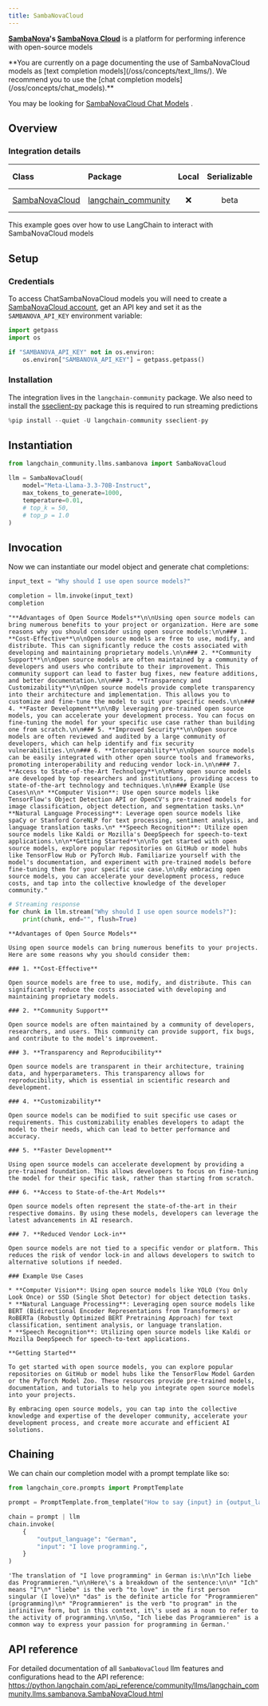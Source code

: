 ```yaml
---
title: SambaNovaCloud
---
```


**[SambaNova](https://sambanova.ai/)'s [SambaNova Cloud](https://cloud.sambanova.ai/)** is a platform for performing inference with open-source models

<Warning>
**You are currently on a page documenting the use of SambaNovaCloud models as [text completion models](/oss/concepts/text_llms/). We recommend you to use the [chat completion models](/oss/concepts/chat_models).**


You may be looking for [SambaNovaCloud Chat Models](/oss/integrations/chat/sambanova/) .
</Warning>

## Overview
### Integration details

| Class | Package | Local | Serializable | JS support | Package downloads | Package latest |
| :--- | :--- | :---: | :---: |  :---: | :---: | :---: |
| [SambaNovaCloud](https://python.langchain.com/api_reference/community/llms/langchain_community.llms.sambanova.SambaNovaCloud.html) | [langchain_community](https://python.langchain.com/api_reference/community/index.html) | ❌ | beta | ❌ | ![PyPI - Downloads](https://img.shields.io/pypi/dm/langchain_community?style=flat-square&label=%20) | ![PyPI - Version](https://img.shields.io/pypi/v/langchain_community?style=flat-square&label=%20) |

This example goes over how to use LangChain to interact with SambaNovaCloud models

## Setup

### Credentials
To access ChatSambaNovaCloud models you will need to create a [SambaNovaCloud account](https://cloud.sambanova.ai/), get an API key and set it as the `SAMBANOVA_API_KEY` environment variable:


```python
import getpass
import os

if "SAMBANOVA_API_KEY" not in os.environ:
    os.environ["SAMBANOVA_API_KEY"] = getpass.getpass()
```

### Installation

The integration lives in the `langchain-community` package. We also need  to install the [sseclient-py](https://pypi.org/project/sseclient-py/) package this is required to run streaming predictions 


```python
%pip install --quiet -U langchain-community sseclient-py
```

## Instantiation


```python
from langchain_community.llms.sambanova import SambaNovaCloud

llm = SambaNovaCloud(
    model="Meta-Llama-3.3-70B-Instruct",
    max_tokens_to_generate=1000,
    temperature=0.01,
    # top_k = 50,
    # top_p = 1.0
)
```

## Invocation
Now we can instantiate our model object and generate chat completions:


```python
input_text = "Why should I use open source models?"

completion = llm.invoke(input_text)
completion
```



```output
"**Advantages of Open Source Models**\n\nUsing open source models can bring numerous benefits to your project or organization. Here are some reasons why you should consider using open source models:\n\n### 1. **Cost-Effective**\n\nOpen source models are free to use, modify, and distribute. This can significantly reduce the costs associated with developing and maintaining proprietary models.\n\n### 2. **Community Support**\n\nOpen source models are often maintained by a community of developers and users who contribute to their improvement. This community support can lead to faster bug fixes, new feature additions, and better documentation.\n\n### 3. **Transparency and Customizability**\n\nOpen source models provide complete transparency into their architecture and implementation. This allows you to customize and fine-tune the model to suit your specific needs.\n\n### 4. **Faster Development**\n\nBy leveraging pre-trained open source models, you can accelerate your development process. You can focus on fine-tuning the model for your specific use case rather than building one from scratch.\n\n### 5. **Improved Security**\n\nOpen source models are often reviewed and audited by a large community of developers, which can help identify and fix security vulnerabilities.\n\n### 6. **Interoperability**\n\nOpen source models can be easily integrated with other open source tools and frameworks, promoting interoperability and reducing vendor lock-in.\n\n### 7. **Access to State-of-the-Art Technology**\n\nMany open source models are developed by top researchers and institutions, providing access to state-of-the-art technology and techniques.\n\n### Example Use Cases\n\n* **Computer Vision**: Use open source models like TensorFlow's Object Detection API or OpenCV's pre-trained models for image classification, object detection, and segmentation tasks.\n* **Natural Language Processing**: Leverage open source models like spaCy or Stanford CoreNLP for text processing, sentiment analysis, and language translation tasks.\n* **Speech Recognition**: Utilize open source models like Kaldi or Mozilla's DeepSpeech for speech-to-text applications.\n\n**Getting Started**\n\nTo get started with open source models, explore popular repositories on GitHub or model hubs like TensorFlow Hub or PyTorch Hub. Familiarize yourself with the model's documentation, and experiment with pre-trained models before fine-tuning them for your specific use case.\n\nBy embracing open source models, you can accelerate your development process, reduce costs, and tap into the collective knowledge of the developer community."
```



```python
# Streaming response
for chunk in llm.stream("Why should I use open source models?"):
    print(chunk, end="", flush=True)
```
```output
**Advantages of Open Source Models**

Using open source models can bring numerous benefits to your projects. Here are some reasons why you should consider them:

### 1. **Cost-Effective**

Open source models are free to use, modify, and distribute. This can significantly reduce the costs associated with developing and maintaining proprietary models.

### 2. **Community Support**

Open source models are often maintained by a community of developers, researchers, and users. This community can provide support, fix bugs, and contribute to the model's improvement.

### 3. **Transparency and Reproducibility**

Open source models are transparent in their architecture, training data, and hyperparameters. This transparency allows for reproducibility, which is essential in scientific research and development.

### 4. **Customizability**

Open source models can be modified to suit specific use cases or requirements. This customizability enables developers to adapt the model to their needs, which can lead to better performance and accuracy.

### 5. **Faster Development**

Using open source models can accelerate development by providing a pre-trained foundation. This allows developers to focus on fine-tuning the model for their specific task, rather than starting from scratch.

### 6. **Access to State-of-the-Art Models**

Open source models often represent the state-of-the-art in their respective domains. By using these models, developers can leverage the latest advancements in AI research.

### 7. **Reduced Vendor Lock-in**

Open source models are not tied to a specific vendor or platform. This reduces the risk of vendor lock-in and allows developers to switch to alternative solutions if needed.

### Example Use Cases

* **Computer Vision**: Using open source models like YOLO (You Only Look Once) or SSD (Single Shot Detector) for object detection tasks.
* **Natural Language Processing**: Leveraging open source models like BERT (Bidirectional Encoder Representations from Transformers) or RoBERTa (Robustly Optimized BERT Pretraining Approach) for text classification, sentiment analysis, or language translation.
* **Speech Recognition**: Utilizing open source models like Kaldi or Mozilla DeepSpeech for speech-to-text applications.

**Getting Started**

To get started with open source models, you can explore popular repositories on GitHub or model hubs like the TensorFlow Model Garden or the PyTorch Model Zoo. These resources provide pre-trained models, documentation, and tutorials to help you integrate open source models into your projects.

By embracing open source models, you can tap into the collective knowledge and expertise of the developer community, accelerate your development process, and create more accurate and efficient AI solutions.
```
## Chaining
We can chain our completion model with a prompt template like so:


```python
from langchain_core.prompts import PromptTemplate

prompt = PromptTemplate.from_template("How to say {input} in {output_language}:\n")

chain = prompt | llm
chain.invoke(
    {
        "output_language": "German",
        "input": "I love programming.",
    }
)
```



```output
'The translation of "I love programming" in German is:\n\n"Ich liebe das Programmieren."\n\nHere\'s a breakdown of the sentence:\n\n* "Ich" means "I"\n* "liebe" is the verb "to love" in the first person singular (I love)\n* "das" is the definite article for "Programmieren" (programming)\n* "Programmieren" is the verb "to program" in the infinitive form, but in this context, it\'s used as a noun to refer to the activity of programming.\n\nSo, "Ich liebe das Programmieren" is a common way to express your passion for programming in German.'
```


## API reference

For detailed documentation of all `SambaNovaCloud` llm features and configurations head to the API reference: https://python.langchain.com/api_reference/community/llms/langchain_community.llms.sambanova.SambaNovaCloud.html
